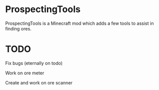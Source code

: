 # ProspectingTools
ProspectingTools is a Minecraft mod which adds a few tools to assist in finding ores.

# TODO
Fix bugs (eternally on todo)

Work on ore meter

Create and work on ore scanner
